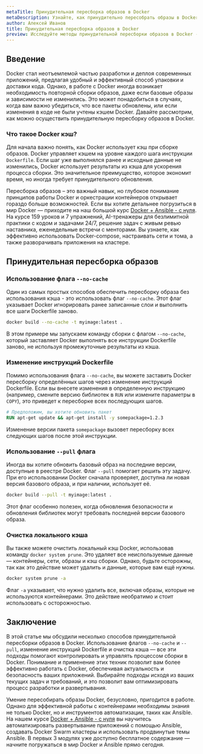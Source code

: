 ```yaml
---
metaTitle: Принудительная пересборка образов в Docker
metaDescription: Узнайте, как принудительно пересобрать образы в Docker - изучите ключевые команды и подходы для эффективного управления образами
author: Алексей Иванов
title: Принудительная пересборка образов в Docker
preview: Исследуйте методы принудительной пересборки образов в Docker - как они работают, зачем нужны и как позволяют оптимизировать процесс сборки. Примеры и пояснения помогут вам быстро освоить эти техники
---
```


## Введение

Docker стал неотъемлемой частью разработки и деплоя современных приложений, предлагая удобный и эффективный способ упаковки и доставки кода. Однако, в работе с Docker иногда возникает необходимость повторной сборки образов, даже если базовые образы и зависимости не изменились. Это может понадобиться в случаях, когда вам важно убедиться, что все пакеты обновлены, или если изменения в коде не были учтены кэшем Docker. Давайте рассмотрим, как можно осуществить принудительную пересборку образов в Docker.

### Что такое Docker кэш?

Для начала важно понять, как Docker использует кэш при сборке образов. Docker управляет кэшем на уровне каждого шага инструкции `Dockerfile`. Если шаг уже выполнялся ранее и исходные данные не изменились, Docker использует результаты из кэша для ускорения процесса сборки. Это значительное преимущество, которое экономит время, но иногда требует принудительного обновления.

Пересборка образов – это важный навык, но глубокое понимание принципов работы Docker и оркестрации контейнеров открывает гораздо больше возможностей. Если вы хотите детальнее погрузиться в мир Docker — приходите на наш большой курс [Docker + Ansible - с нуля](https://purpleschool.ru/course/docker?utm_source=knowledgebase&utm_medium=text&utm_campaign=Prinuditelnaya_peresborka_obrazov_v_Docker). На курсе 159 уроков и 7 упражнений, AI-тренажеры для безлимитной практики с кодом и задачами 24/7, решение задач с живым ревью наставника, еженедельные встречи с менторами. Вы узнаете, как эффективно использовать Docker-compose, настраивать сети и тома, а также разворачивать приложения на кластере.

## Принудительная пересборка образов

### Использование флага `--no-cache`

Один из самых простых способов обеспечить пересборку образа без использования кэша - это использовать флаг `--no-cache`. Этот флаг указывает Docker игнорировать ранее записанные слои и выполнить все шаги Dockerfile заново.

```bash
docker build --no-cache -t myimage:latest .
```

В этом примере мы запускаем команду сборки с флагом `--no-cache`, который заставляет Docker выполнять все инструкции Dockerfile заново, не используя промежуточные результаты из кэша.

### Изменение инструкций Dockerfile

Помимо использования флага `--no-cache`, вы можете заставить Docker пересборку определённых шагов через изменение инструкций Dockerfile. Если вы внесете изменения в определенную инструкцию (например, смените версию библиотек в `RUN` или измените параметры в `COPY`), это приведет к пересборке всех последующих шагов.

```dockerfile
# Предположим, вы хотите обновить пакет
RUN apt-get update && apt-get install -y somepackage=1.2.3
```

Изменение версии пакета `somepackage` вызовет пересборку всех следующих шагов после этой инструкции.

### Использование `--pull` флага

Иногда вы хотите обновить базовый образ на последние версии, доступные в реестре Docker. Флаг `--pull` помогает решить эту задачу. При его использовании Docker сначала проверяет, доступна ли новая версия базового образа, и при наличии, использует её.

```bash
docker build --pull -t myimage:latest .
```

Этот флаг особенно полезен, когда обновления безопасности и обновления библиотек могут требовать последней версии базового образа.

### Очистка локального кэша

Вы также можете очистить локальный кэш Docker, использовав команду `docker system prune`. Это удаляет все неиспользуемые данные — контейнеры, сети, образы и кэш сборки. Однако, будьте осторожны, так как это действие может удалить и данные, которые вам ещё нужны.

```bash
docker system prune -a
```

Флаг `-a` указывает, что нужно удалить все, включая образы, которые не используются контейнерами. Это действие необратимо и стоит использовать с осторожностью.

## Заключение

В этой статье мы обсудили несколько способов принудительной пересборки образов в Docker. Использование флагов `--no-cache` и `--pull`, изменение инструкций Dockerfile и очистка кэша — все эти подходы помогают контролировать и управлять процессом сборки в Docker. Понимание и применение этих техник позволит вам более эффективно работать с Docker, обеспечивая актуальность и безопасность ваших приложений. Выбирайте подходы исходя из ваших текущих задач и требований, и это позволит вам оптимизировать процесс разработки и развертывания.

Умение пересобирать образы Docker, безусловно, пригодится в работе. Однако для эффективной работы с контейнерами необходимы знания не только Docker, но и инструментов автоматизации, таких как Ansible. На нашем курсе [Docker + Ansible - с нуля](https://purpleschool.ru/course/docker?utm_source=knowledgebase&utm_medium=text&utm_campaign=Prinuditelnaya_peresborka_obrazov_v_Docker) вы научитесь автоматизировать развертывание приложений с помощью Ansible, создавать Docker Swarm кластеры и использовать продвинутые темы Ansible. В первых 3 модулях уже доступно бесплатное содержание — начните погружаться в мир Docker и Ansible прямо сегодня.
